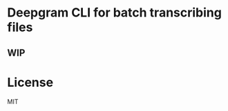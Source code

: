 <p align="center">
  <h1>Deepgram CLI for batch transcribing files</h1>
</p>

## WIP

# License

MIT

